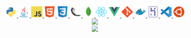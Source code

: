 <div align="center">
  <a href="https://python.org/">
    <img
      src="https://raw.githubusercontent.com/devicons/devicon/master/icons/python/python-original.svg"
      alt="python"
      width="30"
      height="30"
    />
  </a>
  <a href="https://adoptopenjdk.net/">
    <img
    src=https://raw.githubusercontent.com/devicons/devicon/master/icons/java/java-original.svg
    alt="java" width="30" height="30" />
  </a>
  <a href="https://www.javascript.com/">
    <img
      src="https://raw.githubusercontent.com/devicons/devicon/master/icons/javascript/javascript-original.svg"
      alt="javascript"
      width="30"
      height="30"
    />
  </a>
  <a href="https://developer.mozilla.org/en-US/docs/Glossary/HTML5/">
    <img
      src="https://raw.githubusercontent.com/devicons/devicon/master/icons/html5/html5-original.svg"
      alt="html5"
      width="30"
      height="30"
    />
  </a>
  <a href="https://developer.mozilla.org/en-US/docs/Web/CSS/">
    <img
      src="https://raw.githubusercontent.com/devicons/devicon/master/icons/css3/css3-original.svg"
      alt="css3"
      width="30"
      height="30"
    />
  </a>
  <a href="https://flask.palletsprojects.com/">
    <img
      src="https://raw.githubusercontent.com/devicons/devicon/master/icons/flask/flask-original.svg"
      alt="flask"
      width="30"
      height="30"
    />
  </a>
  <a href="https://">
    <img
      src="https://raw.githubusercontent.com/devicons/devicon/master/icons/mongodb/mongodb-original.svg"
      alt="mongodb"
      width="30"
      height="30"
    />
  </a>
  <a href="https://reactjs.org/">
    <img
      src="https://raw.githubusercontent.com/devicons/devicon/master/icons/react/react-original.svg"
      alt="react"
      width="30"
      height="30"
    />
  </a>
  <a href="https://vuejs.org/">
    <img
      src="https://raw.githubusercontent.com/devicons/devicon/master/icons/vuejs/vuejs-original.svg"
      alt="vuejs"
      width="30"
      height="30"
    />
  </a>
  <a href="https://git-scm.com/">
    <img
      src="https://raw.githubusercontent.com/devicons/devicon/master/icons/git/git-original.svg"
      alt="git"
      width="30"
      height="30"
    />
  </a>
  <a href="https://docker.com/">
    <img
      src="https://raw.githubusercontent.com/devicons/devicon/master/icons/docker/docker-original.svg"
      alt="docker"
      width="30"
      height="30"
    />
  </a>
  <a href="https://heroku.com">
    <img
      src="https://raw.githubusercontent.com/devicons/devicon/master/icons/heroku/heroku-original.svg"
      alt="heroku"
      width="30"
      height="30"
    />
  </a>
  <a href="https://code.visualstudio.com/">
    <img
      src="https://raw.githubusercontent.com/devicons/devicon/master/icons/vscode/vscode-original.svg"
      alt="vscode"
      width="30"
      height="30"
    />
  </a>
  <a href="https://www.ubuntu.com/">
    <img
      src="https://raw.githubusercontent.com/devicons/devicon/master/icons/ubuntu/ubuntu-plain.svg"
      alt="ubuntu"
      width="30"
      height="30"
    />
  </a>
</div>
<div align="center">
  <a href="https://eliasbenb.cf">
    <img
      width="500"
      src="https://github-readme-stats-one-bice.vercel.app/api?username=eliasbenb&show_icons=true&include_all_commits=true&count_private=true&role=OWNER,ORGANIZATION_MEMBER,COLLABORATOR&title_color=0366D6&text_color=b5b5b5&icon_color=FFFFFF&bg_color=212121&hide_border=true&card_width=500"
    />
  </a>
</div>
<div align="center">
  <a
    href="https://open.spotify.com/user/00x7ee8wq8bffzl6or19h2n9r?si=884ca50176404881"
  >
    <img
      src="https://spotify-recently-played-readme.vercel.app/api?user=00x7ee8wq8bffzl6or19h2n9r&width=500&count=3"
    />
  </a>
</div>
